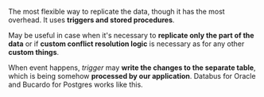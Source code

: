The most flexible way to replicate the data, though it has the most overhead. It uses **triggers and stored procedures**. 

May be useful in case when it's necessary to **replicate only the part of the data** or if **custom conflict resolution logic** is necessary as for any other **custom things**.

When event happens, *trigger* may **write the changes to the separate table**, which is being somehow **processed by our application**. Databus for Oracle and Bucardo for Postgres works like this.
